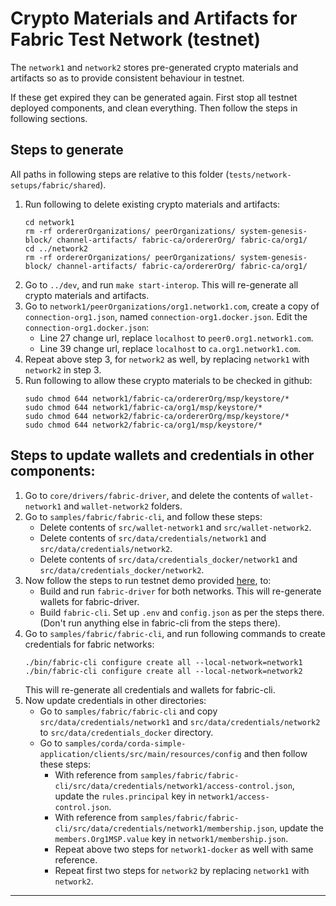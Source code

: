 # Crypto Materials and Artifacts for Fabric Test Network (testnet)

The `network1` and `network2` stores pre-generated crypto materials and artifacts
so as to provide consistent behaviour in testnet.

If these get expired they can be generated again. First stop all testnet deployed components, and clean everything. Then follow the steps in following sections.

## Steps to generate

All paths in following steps are relative to this folder (`tests/network-setups/fabric/shared`).

1. Run following to delete existing crypto materials and artifacts:
    ```
    cd network1
    rm -rf ordererOrganizations/ peerOrganizations/ system-genesis-block/ channel-artifacts/ fabric-ca/ordererOrg/ fabric-ca/org1/
    cd ../network2
    rm -rf ordererOrganizations/ peerOrganizations/ system-genesis-block/ channel-artifacts/ fabric-ca/ordererOrg/ fabric-ca/org1/
    ```
2. Go to `../dev`, and run `make start-interop`. This will re-generate all crypto materials and artifacts.
3. Go to `network1/peerOrganizations/org1.network1.com`, create a copy of `connection-org1.json`, named `connection-org1.docker.json`. Edit the `connection-org1.docker.json`:
    - Line 27 change url, replace `localhost` to `peer0.org1.network1.com`.
    - Line 39 change url, replace `localhost` to `ca.org1.network1.com`.
4. Repeat above step 3, for `network2` as well, by replacing `network1` with `network2` in step 3.
5. Run following to allow these crypto materials to be checked in github:
    ```
    sudo chmod 644 network1/fabric-ca/ordererOrg/msp/keystore/*
    sudo chmod 644 network1/fabric-ca/org1/msp/keystore/*
    sudo chmod 644 network2/fabric-ca/ordererOrg/msp/keystore/*
    sudo chmod 644 network2/fabric-ca/org1/msp/keystore/*
    ```

## Steps to update wallets and credentials in other components:

1. Go to `core/drivers/fabric-driver`, and delete the contents of `wallet-network1` and `wallet-network2` folders.
2. Go to `samples/fabric/fabric-cli`, and follow these steps:
    - Delete contents of `src/wallet-network1` and `src/wallet-network2`.
    - Delete contents of `src/data/credentials/network1` and `src/data/credentials/network2`.
    - Delete contents of `src/data/credentials_docker/network1` and `src/data/credentials_docker/network2`.
3. Now follow the steps to run testnet demo provided [here](https://labs.hyperledger.org/weaver-dlt-interoperability/docs/external/getting-started), to:
    - Build and run `fabric-driver` for both networks. This will re-generate wallets for fabric-driver.
    - Build `fabric-cli`. Set up `.env` and `config.json` as per the steps there. (Don't run anything else in fabric-cli from the steps there).
4. Go to `samples/fabric/fabric-cli`, and run following commands to create credentials for fabric networks:
    ```
    ./bin/fabric-cli configure create all --local-network=network1
    ./bin/fabric-cli configure create all --local-network=network2
    ```
    This will re-generate all credentials and wallets for fabric-cli.
5. Now update credentials in other directories:
    - Go to `samples/fabric/fabric-cli` and copy `src/data/credentials/network1` and `src/data/credentials/network2` to `src/data/credentials_docker` directory.
    - Go to `samples/corda/corda-simple-application/clients/src/main/resources/config` and then follow these steps:
        * With reference from `samples/fabric/fabric-cli/src/data/credentials/network1/access-control.json`, update the `rules.principal` key in `network1/access-control.json`.
        * With reference from `samples/fabric/fabric-cli/src/data/credentials/network1/membership.json`, update the `members.Org1MSP.value` key in `network1/membership.json`.
        * Repeat above two steps for `network1-docker` as well with same reference.
        * Repeat first two steps for `network2` by replacing `network1` with `network2`.
        
---